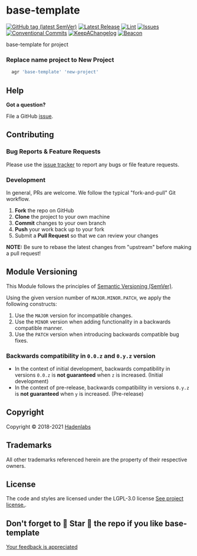 <!--


  ** DO NOT EDIT THIS FILE
  **
  ** 1) Make all changes to `README.yaml`
  ** 2) Run`make readme` to rebuild this file.
  **
  ** (We maintain HUNDREDS of open source projects. This is how we maintain our sanity.)
  **


  -->

# base-template

[![GitHub tag (latest SemVer)](https://img.shields.io/github/v/tag/hadenlabs/base-template?label=latest&sort=semver)](https://github.com/hadenlabs/base-template/releases) [![Latest Release](https://img.shields.io/github/release/hadenlabs/base-template)](https://github.com/hadenlabs/base-template/releases) [![Lint](https://img.shields.io/github/workflow/status/hadenlabs/base-template/lint-code)](https://github.com/hadenlabs/base-template/actions) [![Issues](https://img.shields.io/github/issues/hadenlabs/base-template)](https://github.com/hadenlabs/base-template/issues) [![Conventional Commits](https://img.shields.io/badge/Conventional%20Commits-1.0.0-yellow)](https://conventionalcommits.org) [![KeepAChangelog](https://img.shields.io/badge/Keep%20A%20Changelog-1.0.0-%23E05735)](https://keepachangelog.com) [![Beacon](https://ga-beacon.appspot.com/G-MZEK48EGE8/base-template/readme)](https://github.com/hadenlabs/base-template)

base-template for project

### Replace name project to New Project

```bash
  agr 'base-template' 'new-project'
```

## Help

**Got a question?**

File a GitHub [issue](https://github.com/hadenlabs/base-template/issues).

## Contributing

### Bug Reports & Feature Requests

Please use the [issue tracker](https://github.com/hadenlabs/base-template/issues) to report any bugs or file feature requests.

### Development

In general, PRs are welcome. We follow the typical "fork-and-pull" Git workflow.

1.  **Fork** the repo on GitHub
2.  **Clone** the project to your own machine
3.  **Commit** changes to your own branch
4.  **Push** your work back up to your fork
5.  Submit a **Pull Request** so that we can review your changes

**NOTE:** Be sure to rebase the latest changes from "upstream" before making a pull request!

## Module Versioning

This Module follows the principles of [Semantic Versioning (SemVer)](https://semver.org/).

Using the given version number of `MAJOR.MINOR.PATCH`, we apply the following constructs:

1. Use the `MAJOR` version for incompatible changes.
1. Use the `MINOR` version when adding functionality in a backwards compatible manner.
1. Use the `PATCH` version when introducing backwards compatible bug fixes.

### Backwards compatibility in `0.0.z` and `0.y.z` version

- In the context of initial development, backwards compatibility in versions `0.0.z` is **not guaranteed** when `z` is increased. (Initial development)
- In the context of pre-release, backwards compatibility in versions `0.y.z` is **not guaranteed** when `y` is increased. (Pre-release)

## Copyright

Copyright © 2018-2021 [Hadenlabs](https://hadenlabs.com)

## Trademarks

All other trademarks referenced herein are the property of their respective owners.

## License

The code and styles are licensed under the LGPL-3.0 license [See project license.](LICENSE).

## Don't forget to 🌟 Star 🌟 the repo if you like base-template

[Your feedback is appreciated](https://github.com/hadenlabs/base-template/issues)
